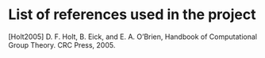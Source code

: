 # List of references used in the project

[Holt2005] D. F. Holt, B. Eick, and E. A. O’Brien, Handbook of Computational Group Theory. CRC Press, 2005.
